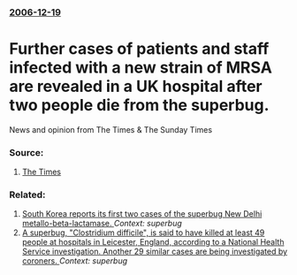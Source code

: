 ### [2006-12-19](/news/2006/12/19/index.md)

#  Further cases of patients and staff infected with a new strain of MRSA are revealed in a UK hospital after two people die from the superbug. 

News and opinion from The Times &amp; The Sunday Times


### Source:

1. [The Times](http://www.timesonline.co.uk/article/0,,2-2511307,00.html)

### Related:

1. [South Korea reports its first two cases of the superbug New Delhi metallo-beta-lactamase. ](/news/2010/12/9/south-korea-reports-its-first-two-cases-of-the-superbug-new-delhi-metallo-beta-lactamase.md) _Context: superbug_
2. [ A superbug, "Clostridium difficile", is said to have killed at least 49 people at hospitals in Leicester, England, according to a National Health Service investigation. Another 29 similar cases are being investigated by coroners. ](/news/2006/10/1/a-superbug-clostridium-difficile-is-said-to-have-killed-at-least-49-people-at-hospitals-in-leicester-england-according-to-a-national.md) _Context: superbug_
